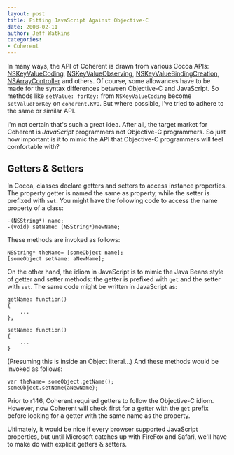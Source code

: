 ```yaml
---
layout: post
title: Pitting JavaScript Against Objective-C
date: 2008-02-11
author: Jeff Watkins
categories:
- Coherent
---
```


In many ways, the API of Coherent is drawn from various Cocoa APIs: [NSKeyValueCoding](http://developer.apple.com/documentation/Cocoa/Reference/Foundation/Protocols/NSKeyValueCoding_Protocol/Reference/Reference.html), [NSKeyValueObserving](http://developer.apple.com/documentation/Cocoa/Reference/Foundation/Protocols/NSKeyValueObserving_Protocol/index.html), [NSKeyValueBindingCreation](http://developer.apple.com/documentation/Cocoa/Reference/ApplicationKit/Protocols/NSKeyValueBindingCreation_Protocol/Reference/Reference.html), [NSArrayController](http://developer.apple.com/documentation/Cocoa/Reference/ApplicationKit/Classes/NSArrayController_Class/Reference/Reference.html) and others. Of course, some allowances have to be made for the syntax differences between Objective-C and JavaScript. So methods like `setValue: forKey:` from `NSKeyValueCoding` become `setValueForKey` on `coherent.KVO`. But where possible, I've tried to adhere to the same or similar API.

I'm not certain that's such a great idea. After all, the target market for Coherent is _JavaScript_ programmers not Objective-C programmers. So just how important is it to mimic the API that Objective-C programmers will feel comfortable with?

## Getters & Setters ##

In Cocoa, classes declare getters and setters to access instance properties. The property getter is named the same as property, while the setter is prefixed with `set`. You might have the following code to access the name property of a class:

	-(NSString*) name;
	-(void) setName: (NSString*)newName;

These methods are invoked as follows:

	NSString* theName= [someObject name];
	[someObject setName: aNewName];

On the other hand, the idiom in JavaScript is to mimic the Java Beans style of getter and setter methods: the getter is prefixed with `get` and the setter with `set`. The same code might be written in JavaScript as:

	getName: function()
	{
		...
	},

	setName: function()
	{
		...
	}

(Presuming this is inside an Object literal...) And these methods would be invoked as follows:

	var theName= someObject.getName();
	someObject.setName(aNewName);

Prior to r146, Coherent required getters to follow the Objective-C idiom. However, now Coherent will check first for a getter with the `get` prefix before looking for a getter with the same name as the property.

Ultimately, it would be nice if every browser supported JavaScript properties, but until Microsoft catches up with FireFox and Safari, we'll have to make do with explicit getters & setters.